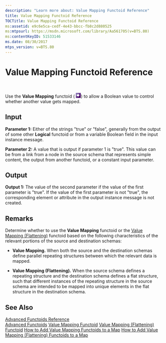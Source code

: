 ```yaml
---
description: "Learn more about: Value Mapping Functoid Reference"
title: Value Mapping Functoid Reference
TOCTitle: Value Mapping Functoid Reference
ms:assetid: e9c6e5ca-cedf-4e43-bbcc-fb8c2d880525
ms:mtpsurl: https://msdn.microsoft.com/library/Aa561705(v=BTS.80)
ms:contentKeyID: 51533146
ms.date: 08/30/2017
mtps_version: v=BTS.80
---
```


# Value Mapping Functoid Reference

 

Use the **Value Mapping** functoid ( ![Icon that represents the Value Mapping functoid.](images/Aa560018.7853c31e-dc26-4ffa-9608-29352508e725(BTS.80).jpeg)) to allow a Boolean value to control whether another value gets mapped.

## Input

**Parameter 1:** Either of the strings "true" or "false", generally from the output of some other **Logical** functoid or from a variable Boolean field in the input instance message.

**Parameter 2:** A value that is output if parameter 1 is "true". This value can be from a link from a node in the source schema that represents simple content, the output from another functoid, or a constant input parameter.

## Output

**Output 1:** The value of the second parameter if the value of the first parameter is "true". If the value of the first parameter is not "true", the corresponding element or attribute in the output instance message is not created.

## Remarks

Determine whether to use the **Value Mapping** functoid or the [Value Mapping (Flattening)](value-mapping-flattening-functoid-reference.md) functoid based on the following characteristics of the relevant portions of the source and destination schemas:

  - **Value Mapping.** When both the source and the destination schemas define parallel repeating structures between which the relevant data is mapped.

  - **Value Mapping (Flattening).** When the source schema defines a repeating structure and the destination schema defines a flat structure, such that different instances of the repeating structure in the source schema are intended to be mapped into unique elements in the flat structure in the destination schema.

## See Also

[Advanced Functoids Reference](advanced-functoids-reference.md)  
[Advanced Functoids](https://msdn.microsoft.com/library/aa561121\(v=bts.80\))  
[Value Mapping Functoid](https://msdn.microsoft.com/library/aa559723\(v=bts.80\))  
[Value Mapping (Flattening) Functoid](https://msdn.microsoft.com/library/aa578572\(v=bts.80\))  
[How to Add Value Mapping Functoids to a Map](https://msdn.microsoft.com/library/aa548039\(v=bts.80\))  
[How to Add Value Mapping (Flattening) Functoids to a Map](https://msdn.microsoft.com/library/aa546740\(v=bts.80\))

